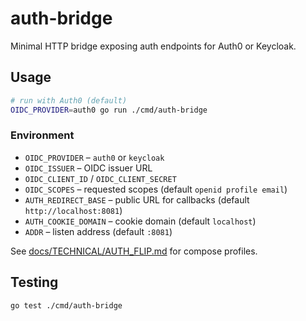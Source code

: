 # auth-bridge

Minimal HTTP bridge exposing auth endpoints for Auth0 or Keycloak.

## Usage
```bash
# run with Auth0 (default)
OIDC_PROVIDER=auth0 go run ./cmd/auth-bridge
```

### Environment
- `OIDC_PROVIDER` – `auth0` or `keycloak`
- `OIDC_ISSUER` – OIDC issuer URL
- `OIDC_CLIENT_ID` / `OIDC_CLIENT_SECRET`
- `OIDC_SCOPES` – requested scopes (default `openid profile email`)
- `AUTH_REDIRECT_BASE` – public URL for callbacks (default `http://localhost:8081`)
- `AUTH_COOKIE_DOMAIN` – cookie domain (default `localhost`)
- `ADDR` – listen address (default `:8081`)

See [docs/TECHNICAL/AUTH_FLIP.md](../../docs/TECHNICAL/AUTH_FLIP.md) for compose profiles.

## Testing
```bash
go test ./cmd/auth-bridge
```
